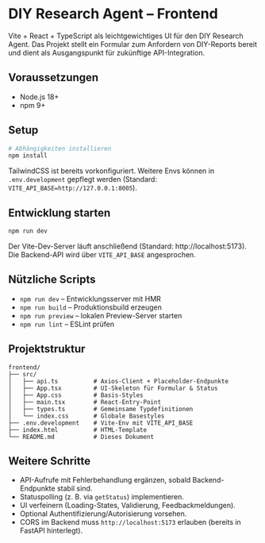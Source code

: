 # DIY Research Agent – Frontend

Vite + React + TypeScript als leichtgewichtiges UI für den DIY Research Agent. Das Projekt stellt ein Formular zum Anfordern von DIY-Reports bereit und dient als Ausgangspunkt für zukünftige API-Integration.

## Voraussetzungen
- Node.js 18+
- npm 9+

## Setup
```bash
# Abhängigkeiten installieren
npm install
```

TailwindCSS ist bereits vorkonfiguriert. Weitere Envs können in `.env.development` gepflegt werden (Standard: `VITE_API_BASE=http://127.0.0.1:8005`).

## Entwicklung starten
```bash
npm run dev
```
Der Vite-Dev-Server läuft anschließend (Standard: http://localhost:5173). Die Backend-API wird über `VITE_API_BASE` angesprochen.

## Nützliche Scripts
- `npm run dev` – Entwicklungsserver mit HMR
- `npm run build` – Produktionsbuild erzeugen
- `npm run preview` – lokalen Preview-Server starten
- `npm run lint` – ESLint prüfen

## Projektstruktur
```
frontend/
├── src/
│   ├── api.ts          # Axios-Client + Placeholder-Endpunkte
│   ├── App.tsx         # UI-Skeleton für Formular & Status
│   ├── App.css         # Basis-Styles
│   ├── main.tsx        # React-Entry-Point
│   ├── types.ts        # Gemeinsame Typdefinitionen
│   └── index.css       # Globale Basestyles
├── .env.development    # Vite-Env mit VITE_API_BASE
├── index.html          # HTML-Template
└── README.md           # Dieses Dokument
```

## Weitere Schritte
- API-Aufrufe mit Fehlerbehandlung ergänzen, sobald Backend-Endpunkte stabil sind.
- Statuspolling (z. B. via `getStatus`) implementieren.
- UI verfeinern (Loading-States, Validierung, Feedbackmeldungen).
- Optional Authentifizierung/Autorisierung vorsehen.
- CORS im Backend muss `http://localhost:5173` erlauben (bereits in FastAPI hinterlegt).
